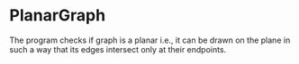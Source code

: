 PlanarGraph
===========

The program checks if graph is a planar i.e., it can be drawn on the plane in such a way that its edges intersect only at their endpoints.
